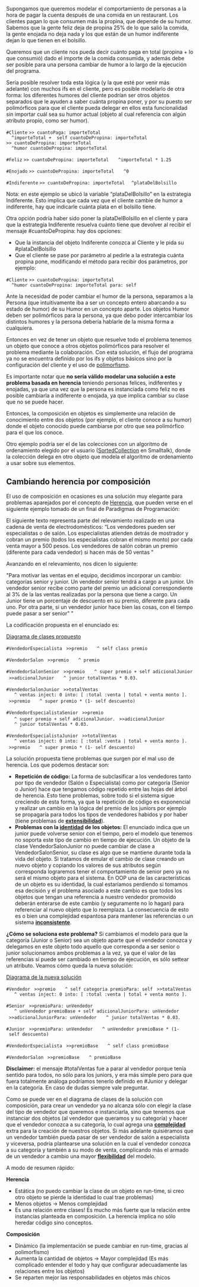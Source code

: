Supongamos que queremos modelar el comportamiento de personas a la hora de pagar la cuenta después de una comida en un restaurant. Los clientes pagan lo que consumen más la propina, que depende de su humor. Sabemos que la gente feliz deja de propina 25% de lo que salió la comida, la gente enojada no deja nada y los que están de un humor indiferente dejan lo que tienen en el bolsillo.

Queremos que un cliente nos pueda decir cuánto paga en total (propina + lo que consumió) dado el importe de la comida consumida, y además debe ser posible para una persona cambiar de humor a lo largo de la ejecución del programa.

Sería posible resolver toda esta lógica (y la que esté por venir más adelante) con muchos ifs en el cliente, pero es posible modelarlo de otra forma: los diferentes humores del cliente podrían ser otros objetos separados que le ayuden a saber cuánta propina poner, y por su puesto ser polimórficos para que el cliente pueda delegar en ellos esta funcionalidad sin importar cuál sea su humor actual (objeto al cual referencia con algún atributo propio, como ser humor).

`#Cliente`
`>> cuantoPaga: importeTotal `
`  ^importeTotal +  self cuantoDePropina: importeTotal `
`>> cuantoDePropina: importeTotal `
`  ^humor cuantoDePropina: importeTotal `

`#Feliz`
`>> cuantoDePropina: importeTotal `
`  ^importeTotal * 1.25 `

`#Enojado`
`>> cuantoDePropina: importeTotal `
`  ^0 `

`#Indiferente`
`>> cuantoDePropina: importeTotal`
`  ^plataDelBolsillo `

Nota: en este ejemplo se ubicó la variable “plataDelBolsillo” en la estrategia Indiferente. Esto implica que cada vez que el cliente cambie de humor a indiferente, hay que indicarle cuánta plata en el bolsillo tiene.

Otra opción podría haber sido poner la plataDelBolsillo en el cliente y para que la estrategia Indiferente resuelva cuánto tiene que devolver al recibir el mensaje \#cuantoDePropina: hay dos opciones:

-   Que la instancia del objeto Indiferente conozca al Cliente y le pida su \#plataDelBolsillo
-   Que el cliente se pase por parámetro al pedirle a la estrategia cuánta propina pone, modificando el método para recibir dos parámetros, por ejemplo:

`#Cliente`
`>> cuantoDePropina: importeTotal `
`  ^humor cuantoDePropina: importeTotal para: self`

Ante la necesidad de poder cambiar el humor de la persona, separamos a la Persona (que intuitivamente iba a ser un concepto entero abarcando a su estado de humor) de su Humor en un concepto aparte. Los objetos Humor deben ser polimórficos para la persona, ya que debo poder intercambiar los distintos humores y la persona debería hablarle de la misma forma a cualquiera.

Entonces en vez de tener un objeto que resuelve todo el problema tenemos un objeto que conoce a otros objetos polimórficos para resolver el problema mediante la colaboración. Con esta solución, el flujo del programa ya no se encuentra definido por los ifs y objetos básicos sino por la configuración del cliente y el uso de [polimorfismo](polimorfismo.md).

Es importante notar que **no sería válido modelar una solución a este problema basada en herencia** teniendo personas felices, indiferentes y enojadas, ya que una vez que la persona es instanciada como feliz no es posible cambiarla a indiferente o enojada, ya que implica cambiar su clase que no se puede hacer.

Entonces, la composición en objetos es simplemente una relación de conocimiento entre dos objetos (por ejemplo, el cliente conoce a su humor) donde el objeto conocido puede cambiarse por otro que sea polimórfico para el que los conoce.

Otro ejemplo podría ser el de las colecciones con un algoritmo de ordenamiento elegido por el usuario ([SortedCollection](sabores-de-colecciones.md) en Smalltalk), donde la colección delega en otro objeto que modela el algoritmo de ordenamiento a usar sobre sus elementos.

Cambiando herencia por composición
----------------------------------

El uso de composición en ocasiones es una solución muy elegante para problemas aparejados por el concepto de [Herencia](herencia.md), que pueden verse en el siguiente ejemplo tomado de un final de Paradigmas de Programación:

El siguiente texto representa parte del relevamiento realizado en una cadena de venta de electrodomésticos: “Los vendedores pueden ser especialistas o de salón. Los especialistas atienden detrás de mostrador y cobran un premio (todos los especialistas cobran el mismo monto) por cada venta mayor a 500 pesos. Los vendedores de salón cobran un premio (diferente para cada vendedor) si hacen más de 50 ventas "

Avanzando en el relevamiento, nos dicen lo siguiente:

"Para motivar las ventas en el equipo, decidimos incorporar un cambio: categorías senior y junior. Un vendedor senior tendrá a cargo a un junior. Un vendedor senior recibe como parte del premio un adicional correspondiente al 3% de la las ventas realizadas por la persona que tiene a cargo. Un Junior tiene un porcentaje de descuento en su premio, diferente para cada uno. Por otra parte, si un vendedor junior hace bien las cosas, con el tiempo puede pasar a ser senior" "

La codificación propuesta en el enunciado es:

[Diagrama de clases propuesto](http://yuml.me/0dd23abc)

`#VendedorEspecialista`
` >>premio`
`   ^ self class premio`

`#VendedorSalon`
` >>premio`
`   ^ premio`

`#VendedorSalonSenior`
` >>premio`
`   ^ super premio + self adicionalJunior`
` >>adicionalJunior`
`   ^ junior totalVentas * 0.03.`

`#VendedorSalonJunior`
` >>totalVentas`
`   ^ ventas inject: 0 into: [ :total :venta | total + venta monto ].`
` >>premio`
`   ^ super premio * (1- self descuento)`

`#VendedorEspecialistaSenior`
` >>premio`
`   ^ super premio + self adicionalJunior.`
` >>adicionalJunior`
`   ^ junior totalVentas * 0.03.`

`#VendedorEspecialistaJunior`
` >>totalVentas`
`   ^ ventas inject: 0 into: [ :total :venta | total + venta monto ].`
` >>premio`
`   ^ super premio * (1- self descuento)`

La solución propuesta tiene problemas que surgen por el mal uso de herencia. Los que podemos destacar son:

-   **Repetición de código:** La forma de subclasificar a los vendedores tanto por tipo de vendedor (Salón o Especialista) como por categoría (Senior o Junior) hace que tengamos código repetido entre las hojas del árbol de herencia. Esto tiene problemas, sobre todo si el sistema sigue creciendo de esta forma, ya que la repetición de código es exponencial y realizar un cambio en la lógica del premio de los juniors por ejemplo se propagaría para todos los tipos de vendedores habidos y por haber (tiene problemas de **[extensibilidad](atributos-de-calidad.md)**).
-   **Problemas con la [identidad](igual-o-identico-----vs---.md) de los objetos:** El enunciado indica que un junior puede volverse senior con el tiempo, pero el modelo que tenemos no soporta este tipo de cambio en tiempo de ejecución. Un objeto de la clase VendedorSalonJunior no puede cambiar de clase a VendedorSalonSenior, su clase es algo que se mantiene durante toda la vida del objeto. Si tratamos de emular el cambio de clase creando un nuevo objeto y copiando los valores de sus atributos según corresponda lograremos tener el comportamiento de senior pero ya no será el mismo objeto para el sistema. En OOP una de las características de un objeto es su identidad, la cual estaríamos perdiendo si tomamos esa decisión y el problema asociado a este cambio es que todos los objetos que tengan una referencia a nuestro vendedor promovido deberán enterarse de este cambio (y seguramente no lo hagan) para referenciar al nuevo objeto que lo reemplaza. La consecuencia de esto es o bien una complejidad espantosa para mantener las referencias o un sistema **[inconsistente](atributos-de-calidad.md)**.

**¿Cómo se soluciona este problema?** Si cambiamos el modelo para que la categoría (Junior o Senior) sea un objeto aparte que el vendedor conozca y delegamos en este objeto todo aquello que corresponda a ser senior o junior solucionamos ambos problemas a la vez, ya que el valor de las referencias sí puede ser cambiado en tiempo de ejecución, es sólo settear un atributo. Veamos cómo queda la nueva solución:

[Diagrama de la nueva solución](http://yuml.me/b266b1e2)

`#Vendedor`
` >>premio`
`   ^ self categoria premioPara: self`
` >>totalVentas`
`   ^ ventas inject: 0 into: [ :total :venta | total + venta monto ].`

`#Senior`
` >>premioPara: unVendedor`
`   ^ unVendedor premioBase + self adicionalJuniorPara: unVendedor`
` >>adicionalJuniorPara: unVendedor`
`   ^ junior totalVentas * 0.03.`

`#Junior`
` >>premioPara: unVendedor`
`   ^ unVendedor premioBase * (1- self descuento)`

`#VendedorEspecialista`
` >>premioBase`
`   ^ self class premioBase`

`#VendedorSalon`
` >>premioBase`
`   ^ premioBase`

**Disclaimer:** el mensaje \#totalVentas fue a parar al vendedor porque tenía sentido para todos, no sólo para los juniors, y era más simple pero para que fuera totalmente análoga podríamos tenerlo definido en \#Junior y delegar en la categoría. En caso de dudas siempre vale preguntar.

Como se puede ver en el diagrama de clases de la solución con composición, para crear un vendedor ya no alcanza sólo con elegir la clase del tipo de vendedor que queremos e instanciarla, sino que tenemos que instanciar dos objetos (al vendedor que queramos y su categoría) y hacer que el vendedor conozca a su categoría, lo cual agrega una **[complejidad](atributos-de-calidad.md)** extra para la creación de nuestros objetos. Si más adelante quisiéramos que un vendedor también pueda pasar de ser vendedor de salón a especialista y viceversa, podría plantearse una solución en la cual el vendedor conozca a su categoría y también a su modo de venta, complicando más el armado de un vendedor a cambio una mayor **[flexibilidad](atributos-de-calidad.md)** del modelo.

A modo de resumen rápido:

**Herencia**

-   Estática (no puedo cambiar la clase de un objeto en run-time, si creo otro objeto se pierde la identidad lo cual trae problemas)
-   Menos objetos -&gt; Menos complejidad
-   Es una relación entre clases! Es mucho más fuerte que la relación entre instancias planteada en composición. La herencia implica no sólo heredar código sino conceptos.

**Composición**

-   Dinámico (la implementación se puede cambiar en run-time, gracias al polimorfismo)
-   Aumenta la cantidad de objetos -&gt; Mayor complejidad (Es más complicado entender el todo y hay que configurar adecuadamente las relaciones entre los objetos)
-   Se reparten mejor las responsabilidades en objetos más chicos

